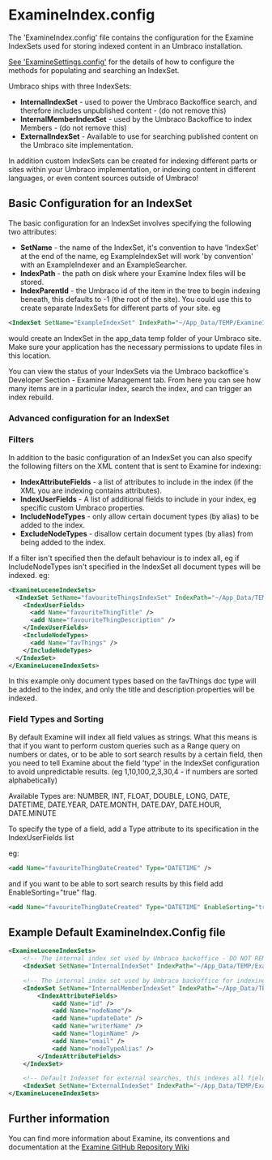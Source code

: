 # ExamineIndex.config

The 'ExamineIndex.config' file contains the configuration for the Examine IndexSets used for storing indexed content in an Umbraco installation.

[See 'ExamineSettings.config'](../ExamineSettings/index.md) for the details of how to configure the methods for populating and searching an IndexSet.

Umbraco ships with three IndexSets:

* **InternalIndexSet** - used to power the Umbraco Backoffice search, and therefore includes unpublished content - (do not remove this)
* **InternalMemberIndexSet** - used by the Umbraco Backoffice to index Members - (do not remove this)
* **ExternalIndexSet** - Available to use for searching published content on the Umbraco site implementation.

In addition custom IndexSets can be created for indexing different parts or sites within your Umbraco implementation, or indexing content in different languages, or even content sources outside of Umbraco!

## Basic Configuration for an IndexSet

The basic configuration for an IndexSet involves specifying the following two attributes:

* **SetName** - the name of the IndexSet, it's convention to have 'IndexSet' at the end of the name, eg ExampleIndexSet will work 'by convention' with an ExampleIndexer and an ExampleSearcher.
* **IndexPath** - the path on disk where your Examine Index files will be stored.
* **IndexParentId** - the Umbraco id of the item in the tree to begin indexing beneath, this defaults to -1 (the root of the site). You could use this to create separate IndexSets for different parts of your site.
eg

```xml
<IndexSet SetName="ExampleIndexSet" IndexPath="~/App_Data/TEMP/ExamineIndexes/Example/" />
```

would create an IndexSet in the app_data temp folder of your Umbraco site. Make sure your application has the necessary permissions to update files in this location.

You can view the status of your IndexSets via the Umbraco backoffice's Developer Section - Examine Management tab. From here you can see how many items are in a particular index, search the index, and can trigger an index rebuild.

### Advanced configuration for an IndexSet

### Filters
In addition to the basic configuration of an IndexSet you can also specify the following filters on the XML content that is sent to Examine for indexing:

* **IndexAttributeFields** - a list of attributes to include in the index (if the XML you are indexing contains attributes).
* **IndexUserFields** - A list of additional fields to include in your index, eg specific custom Umbraco properties.
* **IncludeNodeTypes** - only allow certain document types (by alias) to be added to the index.
* **ExcludeNodeTypes** - disallow certain document types (by alias) from being added to the index.

If a filter isn't specified then the default behaviour is to index all, eg if IncludeNodeTypes isn't specified in the IndexSet all document types will be indexed.
eg:

```xml
<ExamineLuceneIndexSets>
  <IndexSet SetName="favouriteThingsIndexSet" IndexPath="~/App_Data/TEMP/ExamineIndexes/favouriteThings/">
    <IndexUserFields>
      <add Name="favouriteThingTitle" />
      <add Name="favouriteThingDescription" />
    </IndexUserFields>
    <IncludeNodeTypes>
      <add Name="favThings" />
    </IncludeNodeTypes>
  </IndexSet>
</ExamineLuceneIndexSets>
```

In this example only document types based on the favThings doc type will be added to the index, and only the title and description properties will be indexed.

### Field Types and Sorting

By default Examine will index all field values as strings.  What this means is that if you want to perform custom queries such as a Range query on numbers or dates, or to be able to sort search results by a certain field, then you need to tell Examine about the field 'type' in the IndexSet configuration to avoid unpredictable results. (eg 1,10,100,2,3,30,4 - if numbers are sorted alphabetically)

Available Types are: NUMBER, INT, FLOAT, DOUBLE, LONG, DATE, DATETIME, DATE.YEAR, DATE.MONTH, DATE.DAY, DATE.HOUR, DATE.MINUTE

To specify the type of a field, add a Type attribute to its specification in the IndexUserFields list

eg: 

```xml
<add Name="favouriteThingDateCreated" Type="DATETIME" />
```

and if you want to be able to sort search results by this field add EnableSorting="true" flag.

```xml
<add Name="favouriteThingDateCreated" Type="DATETIME" EnableSorting="true" />
```

## Example Default ExamineIndex.Config file

```xml
<ExamineLuceneIndexSets>
    <!-- The internal index set used by Umbraco backoffice - DO NOT REMOVE -->
    <IndexSet SetName="InternalIndexSet" IndexPath="~/App_Data/TEMP/ExamineIndexes/Internal/"/>

    <!-- The internal index set used by Umbraco backoffice for indexing members - DO NOT REMOVE -->
    <IndexSet SetName="InternalMemberIndexSet" IndexPath="~/App_Data/TEMP/ExamineIndexes/InternalMember/">
        <IndexAttributeFields>
            <add Name="id" />
            <add Name="nodeName"/>
            <add Name="updateDate" />
            <add Name="writerName" />
            <add Name="loginName" />
            <add Name="email" />
            <add Name="nodeTypeAlias" />
        </IndexAttributeFields>
    </IndexSet>

    <!-- Default Indexset for external searches, this indexes all fields on all types of nodes-->
    <IndexSet SetName="ExternalIndexSet" IndexPath="~/App_Data/TEMP/ExamineIndexes/External/" />
</ExamineLuceneIndexSets>
```

## Further information

You can find more information about Examine, its conventions and documentation at the [Examine GitHub Repository Wiki](https://github.com/Shazwazza/Examine/wiki)
